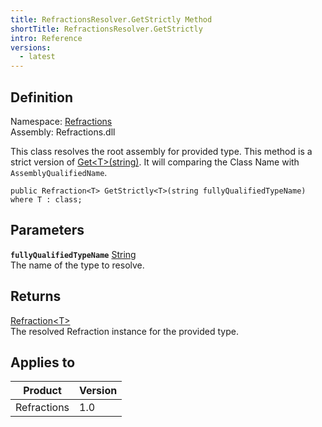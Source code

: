 ```yaml
---
title: RefractionsResolver.GetStrictly Method
shortTitle: RefractionsResolver.GetStrictly
intro: Reference
versions:
  - latest
---
```


## Definition

Namespace: [Refractions](./refractions)  
Assembly: Refractions.dll

This class resolves the root assembly for provided type.
This method is a strict version of [Get&lt;T>(string)](./refractions.refractionresolver.get). It will comparing the Class Name with `AssemblyQualifiedName`.

```csharp:C#
public Refraction<T> GetStrictly<T>(string fullyQualifiedTypeName) where T : class;
```

## Parameters

**`fullyQualifiedTypeName`** [String](https://docs.microsoft.com/en-us/dotnet/api/system.string)  
The name of the type to resolve.

## Returns

[Refraction&lt;T>](./refractions.refraction)  
The resolved Refraction instance for the provided type.

## Applies to

| Product     | Version |
| ----------- | ------- |
| Refractions | 1.0     |
